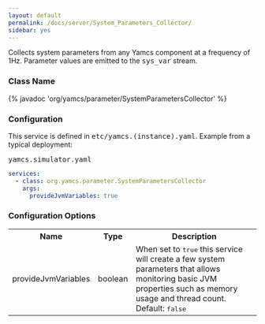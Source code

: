 ```yaml
---
layout: default
permalink: /docs/server/System_Parameters_Collector/
sidebar: yes
---
```


Collects system parameters from any Yamcs component at a frequency of 1Hz. Parameter values are emitted to the <tt>sys_var</tt> stream.

### Class Name
{% javadoc 'org/yamcs/parameter/SystemParametersCollector' %}

### Configuration

This service is defined in <tt>etc/yamcs.(instance).yaml</tt>. Example from a typical deployment:

<pre class="r header">yamcs.simulator.yaml</pre>
```yaml
services:
  - class: org.yamcs.parameter.SystemParametersCollector
    args:
      provideJvmVariables: true
```

### Configuration Options

<table class="inline">
  <tr>
    <th>Name</th>
    <th>Type</th>
    <th>Description</th>
  </tr>
  <tr>
    <td class="code">provideJvmVariables</td>
    <td class="code">boolean</td>
    <td>When set to <tt>true</tt> this service will create a few system parameters that allows monitoring basic JVM properties such as memory usage and thread count. Default: <tt>false</tt></td>
  </tr>
</table>
